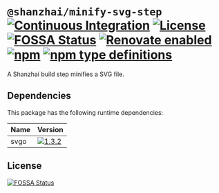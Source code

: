 # `@shanzhai/minify-svg-step` [![Continuous Integration](https://github.com/jameswilddev/shanzhai/workflows/Continuous%20Integration/badge.svg)](https://github.com/jameswilddev/shanzhai/actions) [![License](https://img.shields.io/github/license/jameswilddev/shanzhai.svg)](https://github.com/jameswilddev/shanzhai/blob/master/license) [![FOSSA Status](https://app.fossa.io/api/projects/git%2Bgithub.com%2Fjameswilddev%2Fshanzhai.svg?type=shield)](https://app.fossa.io/projects/git%2Bgithub.com%2Fjameswilddev%2Fshanzhai?ref=badge_shield) [![Renovate enabled](https://img.shields.io/badge/renovate-enabled-brightgreen.svg)](https://renovatebot.com/) [![npm](https://img.shields.io/npm/v/@shanzhai/minify-svg-step.svg)](https://www.npmjs.com/package/@shanzhai/minify-svg-step) [![npm type definitions](https://img.shields.io/npm/types/@shanzhai/minify-svg-step.svg)](https://www.npmjs.com/package/@shanzhai/minify-svg-step)

A Shanzhai build step minifies a SVG file.

## Dependencies

This package has the following runtime dependencies:

Name | Version                                                                              
---- | -------------------------------------------------------------------------------------
svgo | [![1.3.2](https://img.shields.io/npm/v/svgo.svg)](https://www.npmjs.com/package/svgo)

## License

[![FOSSA Status](https://app.fossa.io/api/projects/git%2Bgithub.com%2Fjameswilddev%2Fshanzhai.svg?type=large)](https://app.fossa.io/projects/git%2Bgithub.com%2Fjameswilddev%2Fshanzhai?ref=badge_large)
